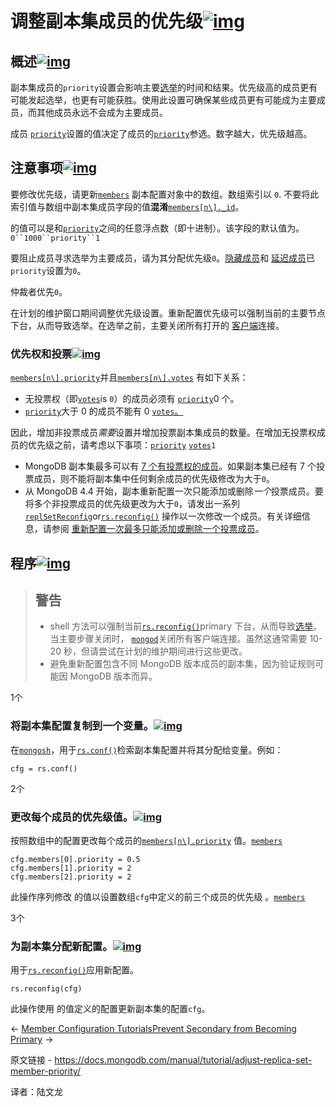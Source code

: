 # 调整副本集成员的优先级[![img](https://www.mongodb.com/docs/manual/assets/link.svg)](https://www.mongodb.com/docs/manual/tutorial/adjust-replica-set-member-priority/#adjust-priority-for-replica-set-member)

## 概述[![img](https://www.mongodb.com/docs/manual/assets/link.svg)](https://www.mongodb.com/docs/manual/tutorial/adjust-replica-set-member-priority/#overview)

副本集成员的`priority`设置会影响主要[选举](https://www.mongodb.com/docs/manual/core/replica-set-elections/)的时间和结果。优先级高的成员更有可能发起选举，也更有可能获胜。使用此设置可确保某些成员更有可能成为主要成员，而其他成员永远不会成为主要成员。

成员 [`priority`](https://www.mongodb.com/docs/manual/reference/replica-configuration/#mongodb-rsconf-rsconf.members-n-.priority)设置的值决定了成员的[`priority`](https://www.mongodb.com/docs/manual/reference/replica-configuration/#mongodb-rsconf-rsconf.members-n-.priority)参选。数字越大，优先级越高。

## 注意事项[![img](https://www.mongodb.com/docs/manual/assets/link.svg)](https://www.mongodb.com/docs/manual/tutorial/adjust-replica-set-member-priority/#considerations)

要修改优先级，请更新[`members`](https://www.mongodb.com/docs/manual/reference/replica-configuration/#mongodb-rsconf-rsconf.members) 副本配置对象中的数组。数组索引以 `0`. 不要将此索引值与数组中副本集成员字段的值**混淆**[`members[n\]._id`](https://www.mongodb.com/docs/manual/reference/replica-configuration/#mongodb-rsconf-rsconf.members-n-._id)。

的值可以是和[`priority`](https://www.mongodb.com/docs/manual/reference/replica-configuration/#mongodb-rsconf-rsconf.members-n-.priority)之间的任意浮点数（即十进制）。该字段的默认值为。`0``1000``priority``1`

要阻止成员寻求选举为主要成员，请为其分配优先级`0`。[隐藏成员](https://www.mongodb.com/docs/manual/core/replica-set-hidden-member/#std-label-replica-set-hidden-members)和 [延迟成员](https://www.mongodb.com/docs/manual/core/replica-set-delayed-member/#std-label-replica-set-delayed-members)已 `priority`设置为`0`。

仲裁者优先`0`。

在计划的维护窗口期间调整优先级设置。重新配置优先级可以强制当前的主要节点下台，从而导致选举。在选举之前，主要关闭所有打开的 [客户端](https://www.mongodb.com/docs/manual/reference/glossary/#std-term-client)连接。

### 优先权和投票[![img](https://www.mongodb.com/docs/manual/assets/link.svg)](https://www.mongodb.com/docs/manual/tutorial/adjust-replica-set-member-priority/#priority-and-votes)

[`members[n\].priority`](https://www.mongodb.com/docs/manual/reference/replica-configuration/#mongodb-rsconf-rsconf.members-n-.priority)并且[`members[n\].votes`](https://www.mongodb.com/docs/manual/reference/replica-configuration/#mongodb-rsconf-rsconf.members-n-.votes) 有如下关系：

- 无投票权（即[`votes`](https://www.mongodb.com/docs/manual/reference/replica-configuration/#mongodb-rsconf-rsconf.members-n-.votes)is `0`）的成员必须有 [`priority`](https://www.mongodb.com/docs/manual/reference/replica-configuration/#mongodb-rsconf-rsconf.members-n-.priority)0 个。
- [`priority`](https://www.mongodb.com/docs/manual/reference/replica-configuration/#mongodb-rsconf-rsconf.members-n-.priority)大于 0 的成员不能有 0 [`votes`。](https://www.mongodb.com/docs/manual/reference/replica-configuration/#mongodb-rsconf-rsconf.members-n-.votes)

因此，增加非投票成员*需要*设置并增加投票副本集成员的数量。在增加无投票权成员的优先级之前，请考虑以下事项：[`priority`](https://www.mongodb.com/docs/manual/reference/replica-configuration/#mongodb-rsconf-rsconf.members-n-.priority) [`votes`](https://www.mongodb.com/docs/manual/reference/replica-configuration/#mongodb-rsconf-rsconf.members-n-.votes)`1`

- MongoDB 副本集最多可以有 [7 个有投票权的成员](https://www.mongodb.com/docs/manual/reference/limits/#mongodb-limit-Number-of-Voting-Members-of-a-Replica-Set)。如果副本集已经有 7 个投票成员，则不能将副本集中任何剩余成员的优先级修改为大于`0`。
- 从 MongoDB 4.4 开始，副本重新配置一次只能添加或删除*一个*投票成员。要将多个非投票成员的优先级更改为大于`0`，请发出一系列[`replSetReconfig`](https://www.mongodb.com/docs/manual/reference/command/replSetReconfig/#mongodb-dbcommand-dbcmd.replSetReconfig)or[`rs.reconfig()`](https://www.mongodb.com/docs/manual/reference/method/rs.reconfig/#mongodb-method-rs.reconfig) 操作以一次修改一个成员。有关详细信息，请参阅 [重新配置一次最多只能添加或删除一个投票成员](https://www.mongodb.com/docs/manual/reference/command/replSetReconfig/#std-label-replSetReconfig-cmd-single-node)。

## 程序[![img](https://www.mongodb.com/docs/manual/assets/link.svg)](https://www.mongodb.com/docs/manual/tutorial/adjust-replica-set-member-priority/#procedure)

>## 警告
>
>- shell 方法可以强制当前[`rs.reconfig()`](https://www.mongodb.com/docs/manual/reference/method/rs.reconfig/#mongodb-method-rs.reconfig)primary 下台，从而导致[选举](https://www.mongodb.com/docs/manual/core/replica-set-elections/#std-label-replica-set-elections)。当主要步骤关闭时， [`mongod`](https://www.mongodb.com/docs/manual/reference/program/mongod/#mongodb-binary-bin.mongod)关闭所有客户端连接。虽然这通常需要 10-20 秒，但请尝试在计划的维护期间进行这些更改。
>- 避免重新配置包含不同 MongoDB 版本成员的副本集，因为验证规则可能因 MongoDB 版本而异。

1个

### 将副本集配置复制到一个变量。[![img](https://www.mongodb.com/docs/manual/assets/link.svg)](https://www.mongodb.com/docs/manual/tutorial/adjust-replica-set-member-priority/#copy-the-replica-set-configuration-to-a-variable)

在[`mongosh`](https://www.mongodb.com/docs/mongodb-shell/#mongodb-binary-bin.mongosh)，用于[`rs.conf()`](https://www.mongodb.com/docs/manual/reference/method/rs.conf/#mongodb-method-rs.conf)检索副本集配置并将其分配给变量。例如：

```
cfg = rs.conf()
```



2个

### 更改每个成员的优先级值。[![img](https://www.mongodb.com/docs/manual/assets/link.svg)](https://www.mongodb.com/docs/manual/tutorial/adjust-replica-set-member-priority/#change-each-member-s-priority-value)

按照数组中的配置更改每个成员的[`members[n\].priority`](https://www.mongodb.com/docs/manual/reference/replica-configuration/#mongodb-rsconf-rsconf.members-n-.priority) 值。[`members`](https://www.mongodb.com/docs/manual/reference/replica-configuration/#mongodb-rsconf-rsconf.members)

```
cfg.members[0].priority = 0.5
cfg.members[1].priority = 2
cfg.members[2].priority = 2
```



此操作序列修改 的值以设置数组`cfg`中定义的前三个成员的优先级 。[`members`](https://www.mongodb.com/docs/manual/reference/replica-configuration/#mongodb-rsconf-rsconf.members)

3个

### 为副本集分配新配置。[![img](https://www.mongodb.com/docs/manual/assets/link.svg)](https://www.mongodb.com/docs/manual/tutorial/adjust-replica-set-member-priority/#assign-the-replica-set-the-new-configuration)

用于[`rs.reconfig()`](https://www.mongodb.com/docs/manual/reference/method/rs.reconfig/#mongodb-method-rs.reconfig)应用新配置。

```
rs.reconfig(cfg)
```



此操作使用 的值定义的配置更新副本集的配置`cfg`。

←  [Member Configuration Tutorials](https://www.mongodb.com/docs/manual/administration/replica-set-member-configuration/)[Prevent Secondary from Becoming Primary](https://www.mongodb.com/docs/manual/tutorial/configure-secondary-only-replica-set-member/) →

原文链接 - https://docs.mongodb.com/manual/tutorial/adjust-replica-set-member-priority/

译者：陆文龙

